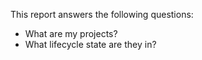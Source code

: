 This report answers the following questions:

- What are my projects?
- What lifecycle state are they in?
